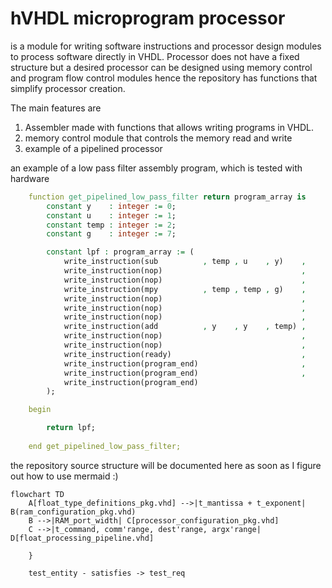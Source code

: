 # hVHDL microprogram processor
is a module for writing software instructions and processor design modules to process software directly in VHDL. Processor does not have a fixed structure but a desired processor can be designed using memory control and program flow control modules hence the repository has functions that simplify processor creation. 

The main features are
1. Assembler made with functions that allows writing programs in VHDL. 
2. memory control module that controls the memory read and write
3. example of a pipelined processor

an example of a low pass filter assembly program, which is tested with hardware
```vhdl
    function get_pipelined_low_pass_filter return program_array is
        constant y    : integer := 0;
        constant u    : integer := 1;
        constant temp : integer := 2;
        constant g    : integer := 7;

        constant lpf : program_array := (
            write_instruction(sub          , temp , u    , y)    ,
            write_instruction(nop)                               ,
            write_instruction(nop)                               ,
            write_instruction(mpy          , temp , temp , g)    ,
            write_instruction(nop)                               ,
            write_instruction(nop)                               ,
            write_instruction(nop)                               ,
            write_instruction(add          , y    , y    , temp) ,
            write_instruction(nop)                               ,
            write_instruction(nop)                               ,
            write_instruction(ready)                             ,
            write_instruction(program_end)                       ,
            write_instruction(program_end)                       ,
            write_instruction(program_end)
        );

    begin

        return lpf;
        
    end get_pipelined_low_pass_filter;
```

the repository source structure will be documented here as soon as I figure out how to use mermaid :) 

```mermaid
flowchart TD
    A[float_type_definitions_pkg.vhd] -->|t_mantissa + t_exponent| B(ram_configuration_pkg.vhd)
    B -->|RAM_port_width| C[processor_configuration_pkg.vhd]
    C -->|t_command, comm'range, dest'range, argx'range| D[float_processing_pipeline.vhd]
  
    }

    test_entity - satisfies -> test_req
```
